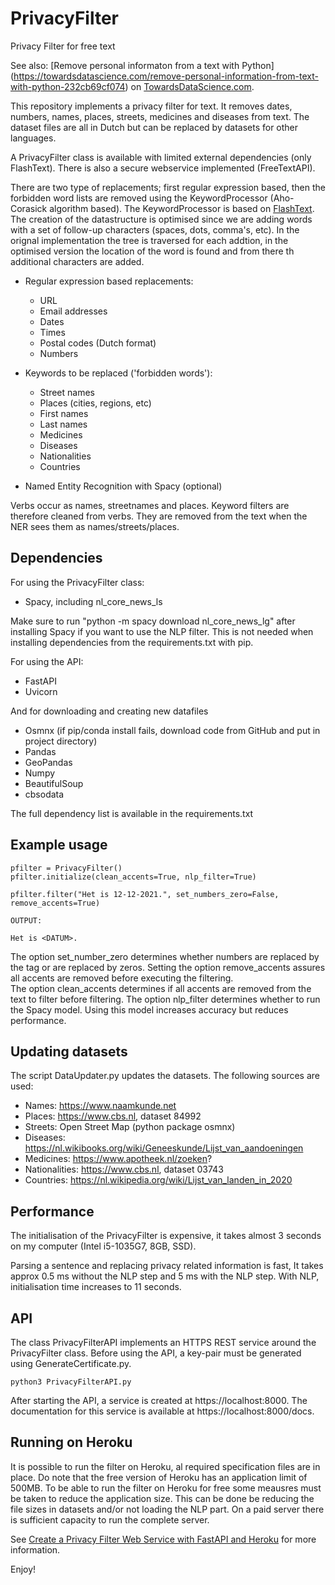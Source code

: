 # PrivacyFilter
Privacy Filter for free text

See also: 
[Remove personal informaton from a text with Python]
(https://towardsdatascience.com/remove-personal-information-from-text-with-python-232cb69cf074)
on 
[TowardsDataScience.com](https://towardsdatascience.com).

This repository implements a privacy filter for text. It removes dates, numbers, names, places, streets, medicines 
and diseases from text. The dataset files are all in Dutch but can be replaced by datasets for other languages.

A PrivacyFilter class is available with limited external dependencies (only FlashText). There is also a secure 
webservice implemented (FreeTextAPI).

There are two type of replacements; first regular expression based, then the forbidden word lists are removed using the
KeywordProcessor (Aho-Corasick algorithm based). The KeywordProcessor is based on 
[FlashText](https://github.com/vi3k6i5/flashtext). The creation of the datastructure is optimised since we are
adding words with a set of follow-up characters (spaces, dots, comma's, etc). In the orignal implementation
the tree is traversed for each addtion, in the optimised version the location of the word is found and from there
th additional characters are added. 

- Regular expression based replacements:
  - URL
  - Email addresses
  - Dates
  - Times
  - Postal codes (Dutch format)
  - Numbers

- Keywords to be replaced ('forbidden words'):
  - Street names
  - Places (cities, regions, etc)
  - First names
  - Last names
  - Medicines
  - Diseases
  - Nationalities
  - Countries

- Named Entity Recognition with Spacy (optional)

Verbs occur as names, streetnames and places. Keyword filters are therefore cleaned from verbs. 
They are removed from the text when the NER sees them as names/streets/places.

## Dependencies
For using the PrivacyFilter class:
- Spacy, including nl_core_news_ls

Make sure to run "python -m spacy download nl_core_news_lg" after installing Spacy if you want
to use the NLP filter. This is not needed when installing dependencies from the requirements.txt with pip.

For using the API:
- FastAPI
- Uvicorn

And for downloading and creating new datafiles
- Osmnx (if pip/conda install fails, download code from GitHub and put in project directory)
- Pandas
- GeoPandas
- Numpy
- BeautifulSoup
- cbsodata

The full dependency list is available in the requirements.txt

## Example usage
~~~~
pfilter = PrivacyFilter()
pfilter.initialize(clean_accents=True, nlp_filter=True)

pfilter.filter("Het is 12-12-2021.", set_numbers_zero=False, remove_accents=True)

OUTPUT:

Het is <DATUM>. 
~~~~

The option set_number_zero determines whether numbers are replaced by the tag <NUMBER> or are 
replaced by zeros. Setting the option remove_accents assures all accents are removed before 
executing the filtering.  
The option clean_accents determines if all accents are removed from the text to filter before
filtering. The option nlp_filter determines whether to run the Spacy model. Using this
model increases accuracy but reduces performance.

## Updating datasets

The script DataUpdater.py updates the datasets. The following sources are used:
- Names: https://www.naamkunde.net
- Places: https://www.cbs.nl, dataset 84992
- Streets: Open Street Map (python package osmnx) 
- Diseases: https://nl.wikibooks.org/wiki/Geneeskunde/Lijst_van_aandoeningen
- Medicines: https://www.apotheek.nl/zoeken?
- Nationalities: https://www.cbs.nl, dataset 03743
- Countries: https://nl.wikipedia.org/wiki/Lijst_van_landen_in_2020

## Performance

The initialisation of the PrivacyFilter is expensive, it takes almost 3 seconds on my computer 
(Intel i5-1035G7, 8GB, SSD).

Parsing a sentence and replacing privacy related information is fast, It takes approx 0.5 ms 
without the NLP step and 5 ms with the NLP step. With NLP, initialisation time increases to 11 seconds.

## API

The class PrivacyFilterAPI implements an HTTPS REST service around the PrivacyFilter class. Before 
using the API, a key-pair must be generated using GenerateCertificate.py.

~~~~
python3 PrivacyFilterAPI.py
~~~~

After starting the API, a service is created at https://localhost:8000. The documentation for this 
service is available at https://localhost:8000/docs.

## Running on Heroku

It is possible to run the  filter on Heroku, al required specification files are in place. Do note 
that the free version of Heroku has an application limit of 500MB. To be able to run the filter
on Heroku for free some meausres must be taken to reduce the application size. This can be done
be reducing the file sizes in datasets and/or not loading the NLP part.  On a paid server there is 
sufficient capacity to run the complete server.

See 
[Create a Privacy Filter Web Service with FastAPI and Heroku](https://medium.com/4755ef1ccb25)
for more information.

Enjoy!